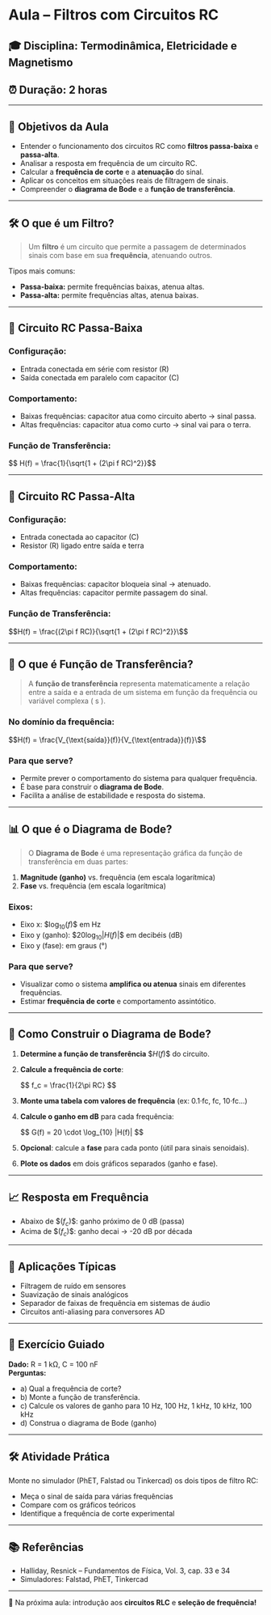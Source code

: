 # Aula – Filtros com Circuitos RC

## 🎓 Disciplina: Termodinâmica, Eletricidade e Magnetismo
## ⏰ Duração: 2 horas

---

## 🔬 Objetivos da Aula
- Entender o funcionamento dos circuitos RC como **filtros passa-baixa** e **passa-alta**.
- Analisar a resposta em frequência de um circuito RC.
- Calcular a **frequência de corte** e a **atenuação** do sinal.
- Aplicar os conceitos em situações reais de filtragem de sinais.
- Compreender o **diagrama de Bode** e a **função de transferência**.

---

## 🛠️ O que é um Filtro?
> Um **filtro** é um circuito que permite a passagem de determinados sinais com base em sua **frequência**, atenuando outros.

Tipos mais comuns:
- **Passa-baixa:** permite frequências baixas, atenua altas.
- **Passa-alta:** permite frequências altas, atenua baixas.

---

## 🔌 Circuito RC Passa-Baixa
### Configuração:
- Entrada conectada em série com resistor (R)
- Saída conectada em paralelo com capacitor (C)

### Comportamento:
- Baixas frequências: capacitor atua como circuito aberto → sinal passa.
- Altas frequências: capacitor atua como curto → sinal vai para o terra.

### Função de Transferência:
\$$ H(f) = \frac{1}{\sqrt{1 + (2\pi f RC)^2}}\$$

---

## 🔋 Circuito RC Passa-Alta
### Configuração:
- Entrada conectada ao capacitor (C)
- Resistor (R) ligado entre saída e terra

### Comportamento:
- Baixas frequências: capacitor bloqueia sinal → atenuado.
- Altas frequências: capacitor permite passagem do sinal.

### Função de Transferência:

\$$H(f) = \frac{(2\pi f RC)}{\sqrt{1 + (2\pi f RC)^2}}\$$

---

## 🔁 O que é Função de Transferência?
> A **função de transferência** representa matematicamente a relação entre a saída e a entrada de um sistema em função da frequência ou variável complexa \( s \).

### No domínio da frequência:

\$$H(f) = \frac{V_{\text{saída}}(f)}{V_{\text{entrada}}(f)}\$$

### Para que serve?
- Permite prever o comportamento do sistema para qualquer frequência.
- É base para construir o **diagrama de Bode**.
- Facilita a análise de estabilidade e resposta do sistema.

---

## 📊 O que é o Diagrama de Bode?
> O **Diagrama de Bode** é uma representação gráfica da função de transferência em duas partes:

1. **Magnitude (ganho)** vs. frequência (em escala logarítmica)
2. **Fase** vs. frequência (em escala logarítmica)

### Eixos:
- Eixo x: \$$\log_{10}(f)\$$ em Hz
- Eixo y (ganho): \$$20 \log_{10} |H(f)|\$$ em decibéis (dB)
- Eixo y (fase): em graus (°)

### Para que serve?
- Visualizar como o sistema **amplifica ou atenua** sinais em diferentes frequências.
- Estimar **frequência de corte** e comportamento assintótico.

---

## 🧭 Como Construir o Diagrama de Bode?
1. **Determine a função de transferência** \$$H(f)\$$ do circuito.
2. **Calcule a frequência de corte**:

   \$$ f_c = \frac{1}{2\pi RC} \$$
   
4. **Monte uma tabela com valores de frequência** (ex: 0.1·fc, fc, 10·fc...)
5. **Calcule o ganho em dB** para cada frequência:
   
   \$$ G(f) = 20 \cdot \log_{10} |H(f)| \$$
   
7. **Opcional**: calcule a **fase** para cada ponto (útil para sinais senoidais).
8. **Plote os dados** em dois gráficos separados (ganho e fase).

---

## 📈 Resposta em Frequência
- Abaixo de \$$(f_c)\$$: ganho próximo de 0 dB (passa)
- Acima de \$$(f_c)\$$: ganho decai → -20 dB por década

---

## 📍 Aplicações Típicas
- Filtragem de ruído em sensores
- Suavização de sinais analógicos
- Separador de faixas de frequência em sistemas de áudio
- Circuitos anti-aliasing para conversores AD

---

## 🧪 Exercício Guiado
**Dado:** R = 1 kΩ, C = 100 nF  
**Perguntas:**
- a) Qual a frequência de corte?
- b) Monte a função de transferência.
- c) Calcule os valores de ganho para 10 Hz, 100 Hz, 1 kHz, 10 kHz, 100 kHz
- d) Construa o diagrama de Bode (ganho)

---

## 🛠️ Atividade Prática
Monte no simulador (PhET, Falstad ou Tinkercad) os dois tipos de filtro RC:
- Meça o sinal de saída para várias frequências
- Compare com os gráficos teóricos
- Identifique a frequência de corte experimental

---

## 📚 Referências
- Halliday, Resnick – Fundamentos de Física, Vol. 3, cap. 33 e 34
- Simuladores: Falstad, PhET, Tinkercad

---

📌 Na próxima aula: introdução aos **circuitos RLC** e **seleção de frequência!**


